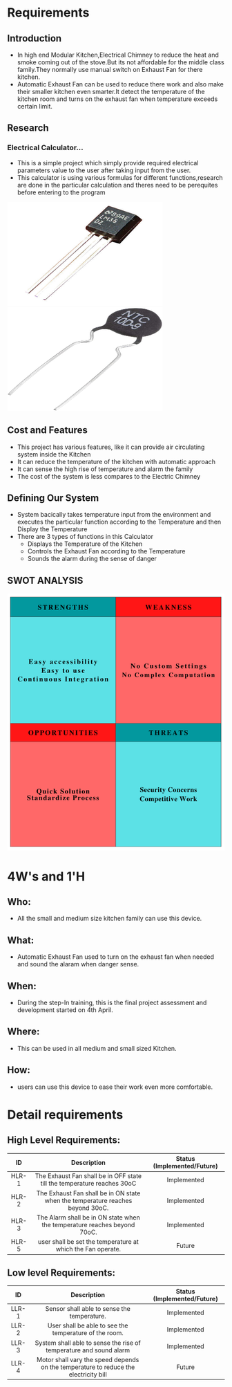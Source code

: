 # Requirements
## Introduction
 * In high end Modular Kitchen,Electrical Chimney to reduce the heat and smoke coming out of the stove.But its not affordable for the middle class family.They normally use manual switch on Exhaust Fan for there kitchen.
 * Automatic Exhaust Fan can be used to reduce there work and also make their smaller kitchen even smarter.It detect the temperature of the kitchen room and turns on the exhaust fan when temperature exceeds certain limit. 

## Research
### Electrical Calculator...
* This is a simple project which simply provide required electrical parameters value to the user after taking input from the user. 
* This calculator is using various formulas for different functions,research are done in the particular calculation and theres need to be perequites before entering to the program

<img src="https://github.com/Suneesh-S/M2_Automatic-Exhaust-Fan/blob/3f50f48eee6bf801f1f051b151a9b0f9d8b52431/1_Requirements/lm35.jpg" width="360" height="240">
<img src="https://github.com/Suneesh-S/M2_Automatic-Exhaust-Fan/blob/1fdc97c9173d17fd25f4d9e2b2ebff66e1105c0e/1_Requirements/thermistor.jpg" width="360" height="240">

## Cost and Features
* This project has various features, like it can provide air circulating system inside the Kitchen 
* It can reduce the temperature of the kitchen with automatic approach
* It can sense the high rise of temperature and alarm the family
* The cost of the system is less compares to the Electric Chimney

## Defining Our System
* System bacically takes temperature input from the environment and executes the particular function according to the Temperature and then Display the Temperature
* There are 3 types of functions in this Calculator
  * Displays the Temperature of the Kitchen
  * Controls the Exhaust Fan according to the Temperature
  * Sounds the alarm during the sense of danger
  

## SWOT ANALYSIS
![image](https://github.com/Suneesh-S/M2_Automatic-Exhaust-Fan/blob/038d15ecd7fb61d6a0f9cf42dbd3ece575f59a97/1_Requirements/SWOT%20analysis.png)

# 4W&#39;s and 1&#39;H

## Who:

* All the small and medium size kitchen family can use this device.

## What:

* Automatic Exhaust Fan used to turn on the exhaust fan when needed and sound the alaram when danger sense.

## When:

* During the step-In training, this is the final project assessment and development started on 4th April.

## Where:

* This can be used in all medium and small sized Kitchen.

## How:

* users can use this device to ease their work even more comfortable.

# Detail requirements
## High Level Requirements:

| ID | Description | Status (Implemented/Future)
|:---:|:---:|:---:|
|HLR-1| The Exhaust Fan shall be in OFF state till the temperature reaches 30oC |Implemented|
|HLR-2| The Exhaust Fan shall be in ON state when the temperature reaches beyond 30oC. |Implemented|
|HLR-3| The Alarm shall be in ON state when the temperature reaches beyond 70oC. |Implemented|
|HLR-5| user shall be set the temperature at which the Fan operate. |Future|



##  Low level Requirements:

| ID | Description | Status (Implemented/Future)
|:---:|:---:|:---:|
|LLR-1| Sensor shall able to sense the temperature. |Implemented|
|LLR-2| User shall be able to see the temperature of the room. |Implemented|
|LLR-3| System shall able to sense the rise of temperature and sound alarm |Implemented|
|LLR-4| Motor shall vary the speed depends on the temperature to reduce the electricity bill|Future|
